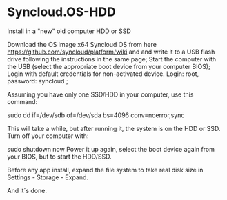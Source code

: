 # Syncloud.OS-HDD
Install in a "new" old computer HDD or SSD

Download the OS image x64 Syncloud OS from here https://github.com/syncloud/platform/wiki and and write it to a USB flash drive following the instructions in the same page;
Start the computer with the USB (select the appropriate boot device from your computer BIOS);
Login with default credentials for non-activated device. Login: root, password: syncloud ;

Assuming you have only one SSD/HDD in your computer, use this command:

sudo dd if=/dev/sdb of=/dev/sda bs=4096 conv=noerror,sync

This will take a while, but after running it, the system is on the HDD or SSD. Turn off your computer with:

sudo shutdown now
Power it up again, select the boot device again from your BIOS, but to start the HDD/SSD.

Before any app install, expand the file system to take real disk size in Settings - Storage - Expand.

And it´s done.
